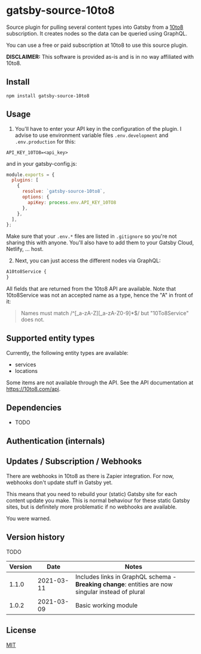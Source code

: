 # gatsby-source-10to8

Source plugin for pulling several content types into Gatsby from a [10to8](https://www.10to8.com) subscription. It creates nodes so the data can be queried using GraphQL.

You can use a free or paid subscription at 10to8 to use this source plugin.

**DISCLAIMER:**
This software is provided as-is and is in no way affiliated with 10to8.

## Install

```shell
npm install gatsby-source-10to8
```

## Usage

1. You'll have to enter your API key in the configuration of the plugin. I advise to use environment variable files `.env.development` and `.env.production` for this:

```text:title=process.env.*
API_KEY_10TO8=<api_key>
```

and in your gatsby-config.js:

```javascript:title=gatsby-config.js
module.exports = {
  plugins: [
    {
      resolve: `gatsby-source-10to8`,
      options: {
        apiKey: process.env.API_KEY_10TO8
      },
    },
  ],
};
```

Make sure that your `.env.*` files are listed in `.gitignore` so you're not sharing this with anyone. You'll also have to add them to your Gatsby Cloud, Netlify, ... host.

2. Next, you can just access the different nodes via GraphQL:

```javascript
A10to8Service {
}
```

All fields that are returned from the 10to8 API are available.
Note that 10to8Service was not an accepted name as a type, hence the "A" in front of it:
> Names must match /^[_a-zA-Z][_a-zA-Z0-9]*$/ but "10To8Service" does not.

## Supported entity types

Currently, the following entity types are available:

- services
- locations

Some items are not available through the API.
See the API documentation at https://10to8.com/api.

## Dependencies

- TODO

## Authentication (internals)

## Updates / Subscription / Webhooks

There are webhooks in 10to8 as there is Zapier integration.
For now, webhooks don't update stuff in Gatsby yet.

This means that you need to rebuild your (static) Gatsby site for each content update you make. This is normal behaviour for these static Gatsby sites, but is definitely more problematic if no webhooks are available.

You were warned.

## Version history

TODO

| Version | Date       | Notes                                                                                                    |
| ------- | ---------- | -------------------------------------------------------------------------------------------------------- |
| 1.1.0   | 2021-03-11 | Includes links in GraphQL schema - <br/>**Breaking change**: entities are now singular instead of plural |
| 1.0.2   | 2021-03-09 | Basic working module                                                                                     |

## License

[MIT](https://choosealicense.com/licenses/mit/)
